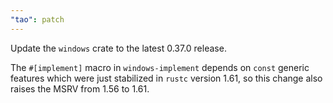 ```yaml
---
"tao": patch
---
```


Update the `windows` crate to the latest 0.37.0 release.

The `#[implement]` macro in `windows-implement` depends on `const` generic features which were just stabilized in `rustc` version 1.61, so this change also raises the MSRV from 1.56 to 1.61.
